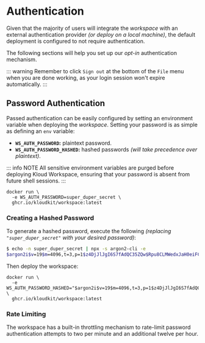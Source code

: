 # Authentication

Given that the majority of users will integrate the *workspace* with an external
authentication provider *(or deploy on a local machine)*, the default deployment is
configured to not require authentication.

The following sections will help you set up our *opt-in* authentication mechanism.

::: warning
Remember to click `Sign out` at the bottom of the `File` menu when you are done working,
as your login session won't expire automatically.
:::

## Password Authentication

Passed authentication can be easily configured by setting an environment variable when
deploying the *workspace*.
Setting your password is as simple as defining an `env` variable:

- **`WS_AUTH_PASSWORD`:** plaintext password.
- **`WS_AUTH_PASSWORD_HASHED`:** hashed passwords *(will take precedence over plaintext)*.

::: info NOTE
All sensitive environment variables are purged before deploying Kloud Workspace, ensuring
that your password is absent from future shell sessions.
:::

```sh{2}
docker run \
  -e WS_AUTH_PASSWORD=super_duper_secret \
  ghcr.io/kloudkit/workspace:latest
```

### Creating a Hashed Password

To generate a hashed password, execute the following
*(replacing `"super_duper_secret"` with your desired password)*:

```sh
$ echo -n super_duper_secret | npx -s argon2-cli -e
$argon2i$v=19$m=4096,t=3,p=1$z4DjJlJgI6S7fAdQC35ZQw$Rpu8CLMWedxJaH0eiFCetyoRbg+S8ow/RRyVCZzM6QE
```

Then deploy the workspace:

```sh{2}
docker run \
  -e WS_AUTH_PASSWORD_HASHED="$argon2i$v=19$m=4096,t=3,p=1$z4DjJlJgI6S7fAdQC35ZQw$Rpu8CLMWedxJaH0eiFCetyoRbg+S8ow/RRyVCZzM6QE" \
  ghcr.io/kloudkit/workspace:latest
```

### Rate Limiting

The workspace has a built-in throttling mechanism to rate-limit password authentication
attempts to two per minute and an additional twelve per hour.

